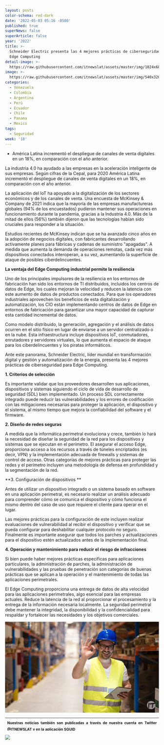 ```yaml
---
layout: posts
color-schema: red-dark
date: '2022-05-03 05:16 -0500'
published: true
superNews: false
superArticle: false
year: '2022'
title: >-
  Schneider Electric presenta las 4 mejores prácticas de ciberseguridad para
  Edge Computing
detail-image: >-
  https://raw.githubusercontent.com/itnewslat/assets/master/img/1024x680/consejos-de-seguridad-g.jpg
image: >-
  https://raw.githubusercontent.com/itnewslat/assets/master/img/540x320/consejos-de-seguridad-p.jpg
categories:
  - Venezuela
  - Colombia
  - Argentina
  - Perú
  - Ecuador
  - Chile
  - Panama
  - Mexico
tags:
  - Seguridad
week: '18'
---
```

- América Latina incrementó el despliegue de canales de venta digitales en un 18%, en comparación con el año anterior.

La industria 4.0 ha ayudado a las empresas en la aceleración inteligente de sus empresas. Según cifras de la Cepal, para 2020 América Latina incrementó el despliegue de canales de venta digitales en un 18%, en comparación con el año anterior. 

La aplicación del IoT ha apoyado a la digitalización de los sectores económicos y de los canales de venta. Una encuesta de McKinsey & Company de 2021 indica que la mayoría de las empresas manufactureras globales (94% de los encuestados) pudieron mantener sus operaciones en funcionamiento durante la pandemia, gracias a la Industria 4.0. Más de la mitad de ellos (56%) también dijeron que las tecnologías habían sido cruciales para responder a la situación. 

Estudios recientes de McKinsey indican que se ha avanzado cinco años en la adopción de negocios digitales, con fabricantes desarrollando activamente planes para fábricas y cadenas de suministro "apagadas". A medida que aumenta la demanda de operaciones remotas, cada vez más dispositivos conectados interoperan, a su vez, aumentando la superficie de ataque de posibles ciberdelincuentes. 

**La ventaja del Edge Computing industrial permite la resiliencia**

Uno de los principales impulsores de la resiliencia en los entornos de fabricación han sido los entornos de TI distribuidos, incluidos los centros de datos de Edge, los cuales mejoran la velocidad y reducen la latencia con este aumento de datos de productos conectados. Para que los operadores industriales aprovechen los beneficios de esta digitalización y automatización, los CIO están implementando centros de datos de Edge en entornos de fabricación para garantizar una mayor capacidad de capturar esta cantidad incremental de datos.

Como modelo distribuido, la generación, agregación y el análisis de datos ocurren en el sitio físico en lugar de enviarse a un servidor centralizado o en la nube. Esta infraestructura incluye dispositivos IoT, conmutadores, enrutadores y servidores virtuales, lo que aumenta el espacio de ataque para los ciberdelincuentes y los piratas informáticos. 

Ante este panorama, Schneider Electric, líder mundial en transformación digital y gestión y automatización de la energía, presenta las 4 mejores prácticas de ciberseguridad para Edge Computing. 

**1.	Criterios de selección**

Es importante validar que los proveedores desarrollen sus aplicaciones, dispositivos y sistemas siguiendo el ciclo de vida de desarrollo de seguridad (SDL) bien implementado. Un proceso SDL correctamente integrado puede reducir las vulnerabilidades y los errores de codificación con las mitigaciones necesarias para proteger la aplicación, el dispositivo y el sistema, al mismo tiempo que mejora la confiabilidad del software y el firmware. 

**2.	Diseño de redes seguras**

A medida que la informática perimetral evoluciona y crece, también lo hará la necesidad de diseñar la seguridad de la red para los dispositivos y sistemas que se ejecutan en el perímetro. El asegurar el acceso Edge, proporciona acceso a los recursos a través de túneles encriptados (es decir, VPN) y la implementación adecuada de firewalls y sistemas de control de acceso. Otras categorías de mejores prácticas para proteger las redes y el perímetro incluyen una metodología de defensa en profundidad y la segmentación de la red.

**3.	Configuración de dispositivos **

Antes de utilizar un dispositivo integrado o un sistema basado en software en una aplicación perimetral, es necesario realizar un análisis adecuado para comprender cómo se comunica el dispositivo y cómo funciona el mismo dentro del caso de uso que requiere el cliente para operar en el lugar. 

Las mejores prácticas para la configuración de este incluyen realizar evaluaciones de vulnerabilidad al recibir el dispositivo y verificar que se pueda configurar para deshabilitar cualquier protocolo no seguro. Finalmente es importante asegurar que todos los parches y actualizaciones para el dispositivo estén actualizados antes de la implementación final.

**4.	Operación y mantenimiento para reducir el riesgo de infracciones**

Si bien puede haber mejores prácticas específicas para aplicaciones particulares, la administración de parches, la administración de vulnerabilidades y las pruebas de penetración son categorías de buenas prácticas que se aplican a la operación y el mantenimiento de todas las aplicaciones perimetrales.

El Edge Computing proporciona una entrega de datos de alta velocidad para las aplicaciones perimetrales, algo esencial para las empresas actuales. Reduce la latencia de la red al proporcionar el procesamiento y la entrega de la información necesaria localmente. La seguridad perimetral debe mantener la integridad, la disponibilidad y la confidencialidad para respaldar y fortalecer las necesidades y los objetivos comerciales.

![](https://raw.githubusercontent.com/itnewslat/assets/master/img/540x320/consejos-de-seguridad-p.jpg)

<table style="height: 42px;" width="569">
<tbody>
<tr>
<td style="text-align: justify;"><sub><strong>Nuestras noticias también son publicadas a través de nuestra cuenta en Twitter <a href="https://twitter.com/itnewslat?lang=es">@ITNEWSLAT</a> y en la aplicación <a href="https://squidapp.co/en/">SQUID</a></strong></sub></td>
</tr>
</tbody>
</table>

<img src="https://tracker.metricool.com/c3po.jpg?hash=56f88a41e39ab42c063cc51676587a04"/>
